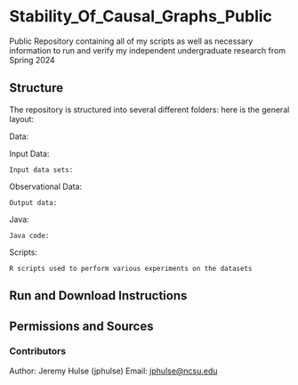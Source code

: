 # Stability_Of_Causal_Graphs_Public
Public Repository containing all of my scripts as well as necessary information to run and verify my independent undergraduate research from Spring 2024

## Structure
The repository is structured into several different folders: here is the general layout:

Data:

  Input Data:
  
    Input data sets:
    
  Observational Data:
  
    Output data:
    
  Java:
  
    Java code:
    
  Scripts:
  
    R scripts used to perform various experiments on the datasets

## Run and Download Instructions

## Permissions and Sources

### Contributors
Author: Jeremy Hulse (jphulse) Email: jphulse@ncsu.edu
    

